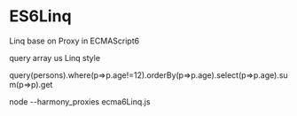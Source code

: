 # ES6Linq
Linq base on Proxy in ECMAScript6

query array us Linq style

query(persons).where(p=>p.age!=12).orderBy(p=>p.age).select(p=>p.age).sum(p=>p).get

node --harmony_proxies ecma6Linq.js
